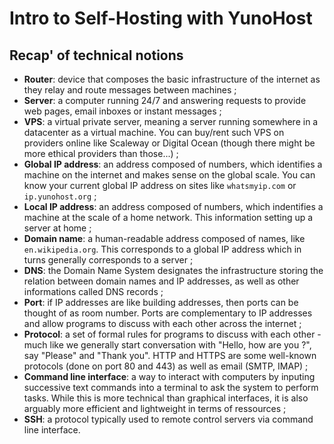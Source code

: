 # Intro to Self-Hosting with YunoHost

## Recap' of technical notions

- **Router**: device that composes the basic infrastructure of the internet as they relay and route messages between machines ;
- **Server**: a computer running 24/7 and answering requests to provide web pages, email inboxes or instant messages ;
- **VPS**: a virtual private server, meaning a server running somewhere in a datacenter as a virtual machine. You can buy/rent such VPS on providers online like Scaleway or Digital Ocean (though there might be more ethical providers than those...) ;
- **Global IP address**: an address composed of numbers, which identifies a machine on the internet and makes sense on the global scale. You can know your current global IP address on sites like `whatsmyip.com` or `ip.yunohost.org` ;
- **Local IP address**: an address composed of numbers, which indentifies a machine at the scale of a home network. This information setting up a server at home ;
- **Domain name**: a human-readable address composed of names, like `en.wikipedia.org`. This corresponds to a global IP address which in turns generally corresponds to a server ;
- **DNS**: the Domain Name System designates the infrastructure storing the relation between domain names and IP addresses, as well as other informations called DNS records ;
- **Port**: if IP addresses are like building addresses, then ports can be thought of as room number. Ports are complementary to IP addresses and allow programs to discuss with each other across the internet ;
- **Protocol**: a set of formal rules for programs to discuss with each other - much like we generally start conversation with "Hello, how are you ?", say "Please" and "Thank you". HTTP and HTTPS are some well-known protocols (done on port 80 and 443) as well as email (SMTP, IMAP) ;
- **Command line interface**: a way to interact with computers by inputing successive text commands into a terminal to ask the system to perform tasks. While this is more technical than graphical interfaces, it is also arguably more efficient and lightweight in terms of ressources ;
- **SSH**: a protocol typically used to remote control servers via command line interface.
